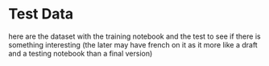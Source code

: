 # Test Data
here are the dataset with the training notebook and the test to see if there is something interesting (the later may have french on it as it more like a draft and a testing notebook than a final version)
